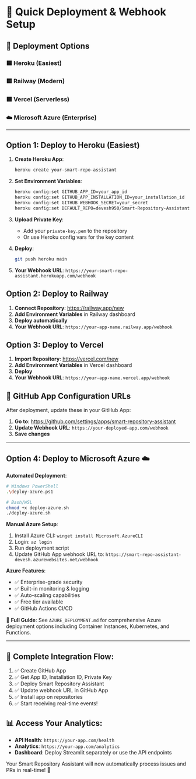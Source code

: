 # 🚀 Quick Deployment & Webhook Setup

## 🌟 Deployment Options

### 🟦 Heroku (Easiest)
### 🟨 Railway (Modern) 
### 🟩 Vercel (Serverless)
### ☁️  Microsoft Azure (Enterprise)

---

## Option 1: Deploy to Heroku (Easiest)

1. **Create Heroku App**:
   ```bash
   heroku create your-smart-repo-assistant
   ```

2. **Set Environment Variables**:
   ```bash
   heroku config:set GITHUB_APP_ID=your_app_id
   heroku config:set GITHUB_APP_INSTALLATION_ID=your_installation_id
   heroku config:set GITHUB_WEBHOOK_SECRET=your_secret
   heroku config:set DEFAULT_REPO=devesh950/Smart-Repository-Assistant
   ```

3. **Upload Private Key**:
   - Add your `private-key.pem` to the repository
   - Or use Heroku config vars for the key content

4. **Deploy**:
   ```bash
   git push heroku main
   ```

5. **Your Webhook URL**: `https://your-smart-repo-assistant.herokuapp.com/webhook`

## Option 2: Deploy to Railway

1. **Connect Repository**: https://railway.app/new
2. **Add Environment Variables** in Railway dashboard
3. **Deploy automatically**
4. **Your Webhook URL**: `https://your-app-name.railway.app/webhook`

## Option 3: Deploy to Vercel

1. **Import Repository**: https://vercel.com/new
2. **Add Environment Variables** in Vercel dashboard  
3. **Deploy**
4. **Your Webhook URL**: `https://your-app-name.vercel.app/webhook`

## 🔧 GitHub App Configuration URLs

After deployment, update these in your GitHub App:

1. **Go to**: https://github.com/settings/apps/smart-repository-assistant
2. **Update Webhook URL**: `https://your-deployed-app.com/webhook`
3. **Save changes**

---

## Option 4: Deploy to Microsoft Azure ☁️

**Automated Deployment**:
```bash
# Windows PowerShell
.\deploy-azure.ps1

# Bash/WSL
chmod +x deploy-azure.sh
./deploy-azure.sh
```

**Manual Azure Setup**:
1. Install Azure CLI: `winget install Microsoft.AzureCLI`
2. Login: `az login`
3. Run deployment script
4. Update GitHub App webhook URL to: `https://smart-repo-assistant-devesh.azurewebsites.net/webhook`

**Azure Features**:
- ✅ Enterprise-grade security
- ✅ Built-in monitoring & logging
- ✅ Auto-scaling capabilities
- ✅ Free tier available
- ✅ GitHub Actions CI/CD

📖 **Full Guide**: See `AZURE_DEPLOYMENT.md` for comprehensive Azure deployment options including Container Instances, Kubernetes, and Functions.

---

## 🎯 Complete Integration Flow:

1. ✅ Create GitHub App
2. ✅ Get App ID, Installation ID, Private Key
3. ✅ Deploy Smart Repository Assistant  
4. ✅ Update webhook URL in GitHub App
5. ✅ Install app on repositories
6. ✅ Start receiving real-time events!

## 📊 Access Your Analytics:

- **API Health**: `https://your-app.com/health`
- **Analytics**: `https://your-app.com/analytics`  
- **Dashboard**: Deploy Streamlit separately or use the API endpoints

Your Smart Repository Assistant will now automatically process issues and PRs in real-time! 🎉